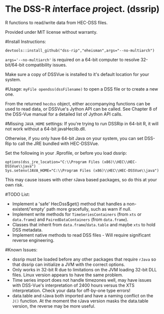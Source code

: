 The DSS-R *i*nterface *p*roject. (dssrip)
=========================================

R functions to read/write data from HEC-DSS files.

Provided under MIT license without warranty.

#Install Instructions:
```
devtools::install_github("dss-rip","eheisman",args="--no-multiarch")
```

```args='--no-multiarch'``` is required on a 64-bit computer to resolve 32-bit/64-bit compatibility issues.

Make sure a copy of DSSVue is installed to it's default location for your system.

#Usage:
```myFile opendss(dssFilename)``` to open a DSS file or to create a new one.  

From the returned ```hecdss``` object, either accompanying functions can be used to read data, or DSSVue's Jython API can be called.  See Chapter 8 of the DSS-Vue manual for a detailed list of Jython API calls.

#Missing ```JAVA_HOME``` settings:
If you're trying to run DSSRip in 64-bit R, it will not work without a 64-bit javaHeclib.dll.

Otherwise, if you only have 64-bit Java on your system, you can set DSS-Rip to call the JRE bundled with HEC-DSSVue.

Set the following in your .Rprofile, or before you load dssrip:

```
options(dss_jre_location="C:\\Program Files (x86)\\HEC\\HEC-DSSVue\\java")
Sys.setenv(JAVA_HOME="C:\\Program Files (x86)\\HEC\\HEC-DSSVue\\java")
```

This may cause issues with other rJava based packages, so do this at your own risk.


#TODO List:
- Implement a 'safe' HecDss$get() method that handles a non-existent/'empty' path more gracefully, such as warn if null.
- Implement write methods for ```TimeSeriesContainers``` (from ```xts``` or ```data.frame```) and ```PairedDataContainers``` (from ```data.frame```).
- Classes that inherit from ```data.frame```/```data.table``` and maybe ```xts``` to hold DSS metadata.
- Implement native methods to read DSS files - Will require significant reverse engineering.

#Known Issues:
- dssrip must be loaded before any other packages that require ```rJava``` so that dssrip can initialize a JVM with the correct options.
- Only works in 32-bit R due to limitations on the JVM loading 32-bit DLL files.  Linux version appears to have the same problem.
- Time series import does not handle timezones well, may have issues with DSS-Vue's interpretation of 2400 hours versus the XTS interpretation.  Check your data for off-by-one type errors!
- data.table and rJava both imported and have a naming conflict on the ```J()``` function.  At the moment the rJava version masks the data.table version, the reverse may be more useful.